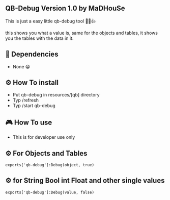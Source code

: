 ## QB-Debug Version 1.0 by MaDHouSe
This is just a easy little qb-debug tool 👊😁👍

this shows you what a value is, same for the objects and tables, it shows you the tables with the data in it.

## 💪 Dependencies
- None 😁

## ⚙️ How To install
- Put qb-debug in resources/[qb] directory
- Typ /refresh
- Typ /start qb-debug


## 🎮 How To use 
- This is for developer use only


## ⚙️ For Objects and Tables
```
exports['qb-debug']:Debug(object, true)
```

## ⚙️ for String Bool int Float and other single values
```
exports['qb-debug']:Debug(value, false)
```
